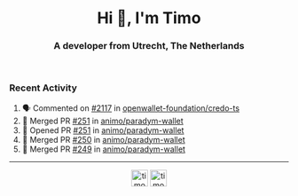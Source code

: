 <h1 align="center">Hi 👋, I'm Timo</h1>
<h3 align="center">A developer from Utrecht, The Netherlands</h3>
<br/>
<!-- https://github.com/rahuldkjain/github-profile-readme-generator --!>

<!--  <p align="left"><img src="https://github-readme-stats.vercel.app/api?username=timoglastra&show_icons=true&count_private=true&" alt="timoglastra" /></p> --!>

<!--
Github language stats
<p align="left"><img src="https://github-readme-stats.vercel.app/api/top-langs/?username=timoglastra&layout=compact" alt="timoglastra" /><p>
-->

<!-- Codestats language stats -->
<!-- <p align="left"><img src="https://codestats-readme.vercel.app/api/top-langs/?username=timoglastra&layout=compact&language_count=12" alt="timoglastra" /><p>    --!>
  
<h3>Recent Activity</h3>

<!--START_SECTION:activity-->
1. 🗣 Commented on [#2117](https://github.com/openwallet-foundation/credo-ts/pull/2117#issuecomment-2504738930) in [openwallet-foundation/credo-ts](https://github.com/openwallet-foundation/credo-ts)
2. 🎉 Merged PR [#251](https://github.com/animo/paradym-wallet/pull/251) in [animo/paradym-wallet](https://github.com/animo/paradym-wallet)
3. 💪 Opened PR [#251](https://github.com/animo/paradym-wallet/pull/251) in [animo/paradym-wallet](https://github.com/animo/paradym-wallet)
4. 🎉 Merged PR [#250](https://github.com/animo/paradym-wallet/pull/250) in [animo/paradym-wallet](https://github.com/animo/paradym-wallet)
5. 🎉 Merged PR [#249](https://github.com/animo/paradym-wallet/pull/249) in [animo/paradym-wallet](https://github.com/animo/paradym-wallet)
<!--END_SECTION:activity-->

---

<p align="center">
<a href="https://twitter.com/timoglastra" target="blank"><img align="center" src="https://cdn.jsdelivr.net/npm/simple-icons@3.0.1/icons/twitter.svg" alt="timoglastra" height="30" width="30" /></a>
<a href="https://linkedin.com/in/timoglastra" target="blank"><img align="center" src="https://cdn.jsdelivr.net/npm/simple-icons@3.0.1/icons/linkedin.svg" alt="timoglastra" height="30" width="30" /></a>
</p>



